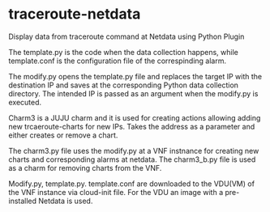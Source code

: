 # traceroute-netdata
Display data from traceroute command at Netdata using Python Plugin

The template.py is the code when the data collection happens, while template.conf is the configuration file of the correspinding alarm.

The modify.py opens the template.py file and replaces the target IP with the destination IP and saves at the corresponding Python data collection directory. 
The intended IP is passed as an argument when the modify.py is executed.

Charm3 is a JUJU charm and it is used for creating actions allowing adding new trcaeroute-charts for new IPs. Takes the address as a parameter and either creates or
remove a chart.

The charm3.py file uses the modify.py at a VNF instnance for creating new charts and corresponding alarms at netdata. 
The charm3_b.py file is used as a charm for removing charts from the VNF. 

Modify.py, template.py. template.conf are downloaded to the VDU(VM) of the VNF instance via cloud-init file.
For the VDU an image with a pre-installed Netdata is used.
